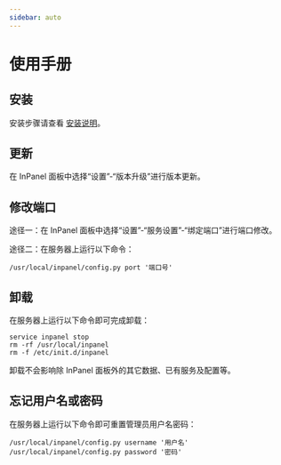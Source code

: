 ```yaml
---
sidebar: auto
---
```


# 使用手册

## 安装

安装步骤请查看 [安装说明](install.md)。

## 更新

在 InPanel 面板中选择“设置”-“版本升级”进行版本更新。

## 修改端口

途径一：在 InPanel 面板中选择“设置”-“服务设置”-“绑定端口”进行端口修改。

途径二：在服务器上运行以下命令：

```shell
/usr/local/inpanel/config.py port '端口号'
```

## 卸载

在服务器上运行以下命令即可完成卸载：

```shell
service inpanel stop
rm -rf /usr/local/inpanel
rm -f /etc/init.d/inpanel
```

卸载不会影响除 InPanel 面板外的其它数据、已有服务及配置等。

## 忘记用户名或密码

在服务器上运行以下命令即可重置管理员用户名密码：

```shell
/usr/local/inpanel/config.py username '用户名'
/usr/local/inpanel/config.py password '密码'
```
